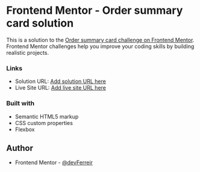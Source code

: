 # Frontend Mentor - Order summary card solution

This is a solution to the [Order summary card challenge on Frontend Mentor](https://www.frontendmentor.io/challenges/order-summary-component-QlPmajDUj). Frontend Mentor challenges help you improve your coding skills by building realistic projects. 

### Links

- Solution URL: [Add solution URL here](https://github.com/devFerreir/Order-summary-component)
- Live Site URL: [Add live site URL here](https://ordersummarycomponentbyme.netlify.app)


### Built with

- Semantic HTML5 markup
- CSS custom properties
- Flexbox


## Author

- Frontend Mentor - [@devFerreir](https://www.frontendmentor.io/profile/devFerreir)
